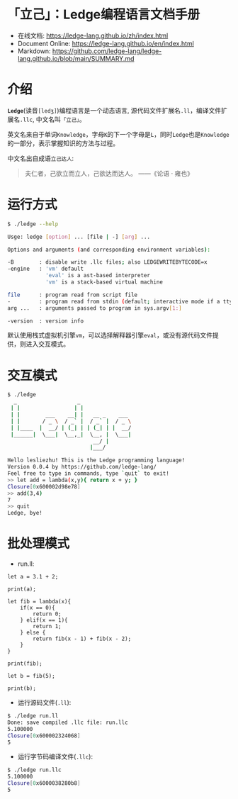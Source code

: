 # 「立己」：Ledge编程语言文档手册

- 在线文档: https://ledge-lang.github.io/zh/index.html
- Document Online: https://ledge-lang.github.io/en/index.html
- Markdown: https://github.com/ledge-lang/ledge-lang.github.io/blob/main/SUMMARY.md

# 介绍

**`Ledge`**(读音`[ledʒ]`)编程语言是一个动态语言, 源代码文件扩展名`.ll`，编译文件扩展名`.llc`, 中文名叫`「立己」`。

英文名来自于单词`Knowledge`，字母`K`的下一个字母是`L`，同时`Ledge`也是`Knowledge`的一部分，表示掌握知识的方法与过程。

中文名出自成语`立己达人`:

> 夫仁者，己欲立而立人，己欲达而达人。  ——《论语 · 雍也》


# 运行方式

```bash
$ ./ledge --help

Usge: ledge [option] ... [file | -] [arg] ...

Options and arguments (and corresponding environment variables):

-B        : disable write .llc files; also LEDGEWRITEBYTECODE=x
-engine   : 'vm' default
            'eval' is a ast-based interpreter
            'vm' is a stack-based virtual machine

file      : program read from script file
-         : program read from stdin (default; interactive mode if a tty)
arg ...   : arguments passed to program in sys.argv[1:]

-version  : version info
```

默认使用栈式虚拟机引擎`vm`，可以选择解释器引擎`eval`，或没有源代码文件提供，则进入交互模式。

# 交互模式

```bash
$ ./ledge
  _                   _
 | |                 | |
 | |        ___    __| |   __ _    ___
 | |       / _ \  / _` |  / _` |  / _ \
 | |____  |  __/ | (_| | | (_| | |  __/
 |______|  \___|  \__,_|  \__, |  \___|
                           __/ |
                          |___/

Hello lesliezhu! This is the Ledge programming language!
Version 0.0.4 by https://github.com/ledge-lang/
Feel free to type in commands, type `quit` to exit!
>> let add = lambda(x,y){ return x + y; }
Closure[0x600002d98e78]
>> add(3,4)
7
>> quit
Ledge, bye!
```

# 批处理模式

- run.ll:

```
let a = 3.1 + 2;

print(a);

let fib = lambda(x){
	if(x == 0){
		return 0;
	} elif(x == 1){
		return 1;
	} else {
		return fib(x - 1) + fib(x - 2);
	}
}

print(fib);

let b = fib(5);

print(b);
```

- 运行源码文件(`.ll`):

```bash
$ ./ledge run.ll
Done: save compiled .llc file: run.llc
5.100000
Closure[0x600002324068]
5
```

- 运行字节码编译文件(`.llc`):

```bash
$ ./ledge run.llc
5.100000
Closure[0x6000038280b8]
5
```
